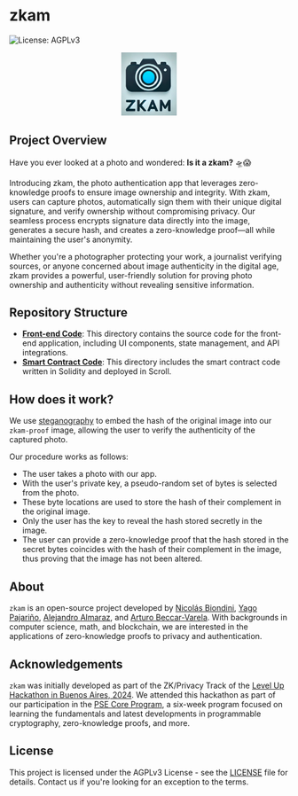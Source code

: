 # zkam

![License: AGPLv3](https://img.shields.io/badge/License-AGPL%20v3-blue.svg) 

<p align="center">
  <img src="./assets/zkam-banner.png" alt="Is it a zkam? 🛸😱" width="100"/>
</p>

## Project Overview

Have you ever looked at a photo and wondered: **Is it a zkam?** 🛸😱

Introducing zkam, the photo authentication app that leverages zero-knowledge proofs to ensure image ownership and integrity. With zkam, users can capture photos, automatically sign them with their unique digital signature, and verify ownership without compromising privacy. Our seamless process encrypts signature data directly into the image, generates a secure hash, and creates a zero-knowledge proof—all while maintaining the user's anonymity.

Whether you're a photographer protecting your work, a journalist verifying sources, or anyone concerned about image authenticity in the digital age, zkam provides a powerful, user-friendly solution for proving photo ownership and authenticity without revealing sensitive information.

## Repository Structure
-  **[Front-end Code](https://github.com/NicolasBiondini/zkam)**: This directory contains the source code for the front-end application, including UI components, state management, and API integrations.
- **[Smart Contract Code](https://sepolia.scrollscan.com/address/0x95bd8d42f30351685e96c62eddc0d0613bf9a87a#code)**: This directory includes the smart contract code written in Solidity and deployed in Scroll.

## How does it work?

We use [steganography](https://github.com/NicolasBiondini/steganography-project/tree/main) to embed the hash of the original image into our `zkam-proof` image, allowing the user to verify the authenticity of the captured photo.

Our procedure works as follows:
- The user takes a photo with our app.
- With the user's private key, a pseudo-random set of bytes is selected from the photo.
- These byte locations are used to store the hash of their complement in the original image.
- Only the user has the key to reveal the hash stored secretly in the image.
- The user can provide a zero-knowledge proof that the hash stored in the secret bytes coincides with the hash of their complement in the image, thus proving that the image has not been altered.

## About

`zkam` is an open-source project developed by [Nicolás Biondini](https://github.com/NicolasBiondini), [Yago Pajariño](https://github.com/yagopajarino), [Alejandro Almaraz](https://github.com/almaraz97), and [Arturo Beccar-Varela](https://github.com/arturoBeccar). With backgrounds in computer science, math, and blockchain, we are interested in the applications of zero-knowledge proofs to privacy and authentication.

## Acknowledgements

`zkam` was initially developed as part of the ZK/Privacy Track of the [Level Up Hackathon in Buenos Aires, 2024](https://taikai.network/ethargentina/hackathons/level-up-argentina-2024). We attended this hackathon as part of our participation in the [PSE Core Program](https://pse.dev/en/programs), a six-week program focused on learning the fundamentals and latest developments in programmable cryptography, zero-knowledge proofs, and more.

## License

This project is licensed under the AGPLv3 License - see the [LICENSE](LICENSE) file for details. Contact us if you're looking for an exception to the terms.
